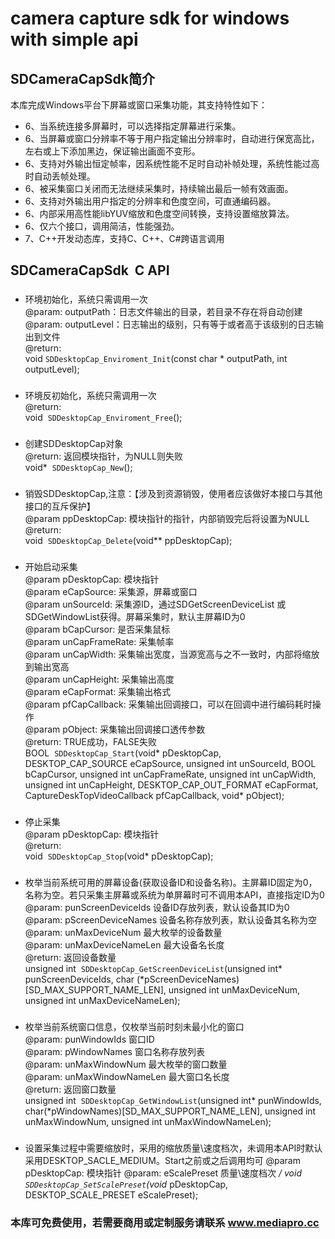 # camera capture sdk for windows with simple api


## SDCameraCapSdk简介
本库完成Windows平台下屏幕或窗口采集功能，其支持特性如下：

* 6、当系统连接多屏幕时，可以选择指定屏幕进行采集。
* 6、当屏幕或窗口分辨率不等于用户指定输出分辨率时，自动进行保宽高比，左右或上下添加黑边，保证输出画面不变形。
* 6、支持对外输出恒定帧率，因系统性能不足时自动补帧处理，系统性能过高时自动丢帧处理。
* 6、被采集窗口关闭而无法继续采集时，持续输出最后一帧有效画面。
* 6、支持对外输出用户指定的分辨率和色度空间，可直通编码器。
* 6、内部采用高性能libYUV缩放和色度空间转换，支持设置缩放算法。
* 6、仅六个接口，调用简洁，性能强劲。
* 7、C++开发动态库，支持C、C++、C#跨语言调用

## SDCameraCapSdk  C API

### 
* 环境初始化，系统只需调用一次<br>
@param: outputPath：日志文件输出的目录，若目录不存在将自动创建<br>
@param: outputLevel：日志输出的级别，只有等于或者高于该级别的日志输出到文件<br>
@return: <br>
void  `SDDesktopCap_Enviroment_Init`(const char * outputPath,  int outputLevel);

### 
* 环境反初始化，系统只需调用一次<br>
@return:<br>
void  `SDDesktopCap_Enviroment_Free`();

### 
* 创建SDDesktopCap对象<br>
@return: 返回模块指针，为NULL则失败<br>
void*  `SDDesktopCap_New`();

### 
* 销毁SDDesktopCap,注意：【涉及到资源销毁，使用者应该做好本接口与其他接口的互斥保护】<br>
@param  ppDesktopCap: 模块指针的指针，内部销毁完后将设置为NULL<br>
@return: <br>
void  `SDDesktopCap_Delete`(void** ppDesktopCap);

### 
* 开始启动采集<br>
@param pDesktopCap: 模块指针<br>
@param eCapSource: 采集源，屏幕或窗口<br>
@param unSourceId: 采集源ID，通过SDGetScreenDeviceList 或 SDGetWindowList获得。屏幕采集时，默认主屏幕ID为0<br>
@param bCapCursor: 是否采集鼠标<br>
@param unCapFrameRate: 采集帧率<br>
@param unCapWidth: 采集输出宽度，当源宽高与之不一致时，内部将缩放到输出宽高<br>
@param unCapHeight: 采集输出高度<br>
@param eCapFormat: 采集输出格式<br>
@param pfCapCallback: 采集输出回调接口，可以在回调中进行编码耗时操作<br>
@param pObject: 采集输出回调接口透传参数<br>
@return: TRUE成功，FALSE失败<br>
BOOL  `SDDesktopCap_Start`(void* pDesktopCap, DESKTOP_CAP_SOURCE eCapSource, unsigned int unSourceId, BOOL bCapCursor, unsigned int unCapFrameRate,
									unsigned int unCapWidth, unsigned int unCapHeight, DESKTOP_CAP_OUT_FORMAT eCapFormat, CaptureDeskTopVideoCallback pfCapCallback, void* pObject);

### 
* 停止采集<br>
@param pDesktopCap: 模块指针<br>
@return: <br>
void  `SDDesktopCap_Stop`(void* pDesktopCap);

### 
* 枚举当前系统可用的屏幕设备(获取设备ID和设备名称)。主屏幕ID固定为0，名称为空。若只采集主屏幕或系统为单屏幕时可不调用本API，直接指定ID为0<br>
@param: punScreenDeviceIds 设备ID存放列表，默认设备其ID为0<br>
@param: pScreenDeviceNames 设备名称存放列表，默认设备其名称为空<br>
@param: unMaxDeviceNum 最大枚举的设备数量<br>
@param: unMaxDeviceNameLen 最大设备名长度<br>
@return: 返回设备数量<br>
unsigned int  `SDDesktopCap_GetScreenDeviceList`(unsigned int* punScreenDeviceIds, char (*pScreenDeviceNames)[SD_MAX_SUPPORT_NAME_LEN], unsigned int unMaxDeviceNum, unsigned int unMaxDeviceNameLen);


### 
* 枚举当前系统窗口信息，仅枚举当前时刻未最小化的窗口<br>
@param: punWindowIds 窗口ID<br>
@param: pWindowNames 窗口名称存放列表<br>
@param: unMaxWindowNum 最大枚举的窗口数量<br>
@param: unMaxWindowNameLen 最大窗口名长度<br>
@return: 返回窗口数量<br>
unsigned int  `SDDesktopCap_GetWindowList`(unsigned int* punWindowIds, char(*pWindowNames)[SD_MAX_SUPPORT_NAME_LEN], unsigned int unMaxWindowNum, unsigned int unMaxWindowNameLen);


### 
* 设置采集过程中需要缩放时，采用的缩放质量\速度档次，未调用本API时默认采用DESKTOP_SACLE_MEDIUM。Start之前或之后调用均可
@param pDesktopCap: 模块指针
@param: eScalePreset 质量\速度档次
*/
void `SDDesktopCap_SetScalePreset`(void* pDesktopCap, DESKTOP_SCALE_PRESET eScalePreset);


### 本库可免费使用，若需要商用或定制服务请联系 www.mediapro.cc
